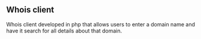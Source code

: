 ## Whois client

Whois client developed in php that allows users to enter a domain name and have it 
search for all details about that domain. 